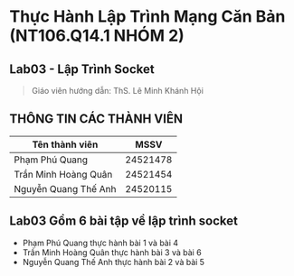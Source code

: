 # Thực Hành Lập Trình Mạng Căn Bản (NT106.Q14.1 NHÓM 2)
## Lab03 - Lập Trình Socket
> Giáo viên hướng dẫn: ThS. Lê Minh Khánh Hội

## THÔNG TIN CÁC THÀNH VIÊN
| Tên thành viên   |      MSSV      |
|------------------|:--------------:|
| Phạm Phú Quang  |   24521478     |
| Trần Minh Hoàng Quân  |   24521454     |
| Nguyễn Quang Thế Anh   |   24520115     |

## Lab03 Gồm 6 bài tập về lập trình socket
* Phạm Phú Quang thực hành bài 1 và bài 4
* Trần Minh Hoàng Quân thực hành bài 3 và bài 6
* Nguyễn Quang Thế Anh thực hành bài 2 và bài 5
